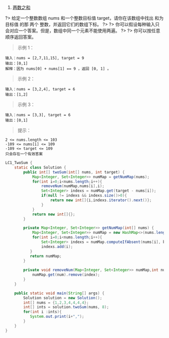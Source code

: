 1. [ 两数之和](https://leetcode-cn.com/problems/two-sum)

?> 给定一个整数数组 nums 和一个整数目标值 target，请你在该数组中找出 和为目标值 的那 两个 整数，并返回它们的数组下标。
?> 
?> 你可以假设每种输入只会对应一个答案。但是，数组中同一个元素不能使用两遍。
?>
?> 你可以按任意顺序返回答案。



> 示例 1：

```
输入：nums = [2,7,11,15], target = 9
输出：[0,1]
解释：因为 nums[0] + nums[1] == 9 ，返回 [0, 1] 。
```



> 示例 2：

```
输入：nums = [3,2,4], target = 6
输出：[1,2]
```


> 示例 3：

```
输入：nums = [3,3], target = 6
输出：[0,1]
```


> 提示：

```
2 <= nums.length <= 103
-109 <= nums[i] <= 109
-109 <= target <= 109
只会存在一个有效答案
```

```java
LC1_TwoSum {
    static class Solution {
        public int[] twoSum(int[] nums, int target) {
            Map<Integer, Set<Integer>> numMap = getNumMap(nums);
            for(int i=0;i<nums.length;i++){
                removeNum(numMap,nums[i],i);
                Set<Integer> indexs = numMap.get(target - nums[i]);
                if(null != indexs && indexs.size()>0){
                    return new int[]{i,indexs.iterator().next()};
                }
            }
            return new int[]{};
        }

        private Map<Integer, Set<Integer>> getNumMap(int[] nums) {
            Map<Integer, Set<Integer>> numMap = new HashMap<>(nums.length);
            for(int i=0;i<nums.length;i++){
                Set<Integer> indexs = numMap.computeIfAbsent(nums[i], k -> new HashSet<>());
                indexs.add(i);
           }
           return numMap;
        }
    
        private void removeNum(Map<Integer, Set<Integer>> numMap,int num,int index){
            numMap.get(num).remove(index);
        }
    }

    public static void main(String[] args) {
        Solution solution = new Solution();
        int[] nums = {1,2,3,4,4,4,4};
        int[] ints = solution.twoSum(nums, 8);
        for(int i :ints){
           System.out.print(i+",");
        }
    }
}
```
